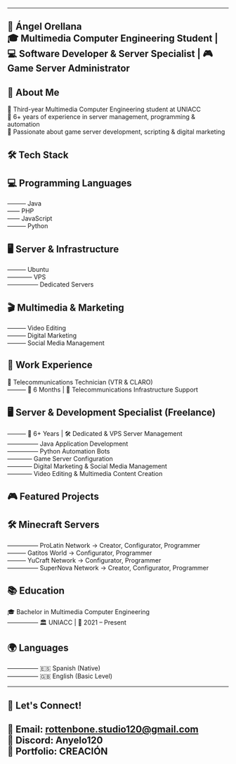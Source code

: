 ------------------------------------------------------------
🌟 Ángel Orellana  
🎓 Multimedia Computer Engineering Student | 💻 Software Developer & Server Specialist | 🎮 Game Server Administrator  
------------------------------------------------------------


🚀 About Me  
------------------------------------------------------------  
🔹 Third-year Multimedia Computer Engineering student at UNIACC  
🔹 6+ years of experience in server management, programming & automation  
🔹 Passionate about game server development, scripting & digital marketing  


🛠️ Tech Stack  
------------------------------------------------------------  
💻 Programming Languages
------------------------------------------------------------  
——— Java  
—— PHP  
—— JavaScript  
——— Python  

🖥️ Server & Infrastructure  
------------------------------------------------------------  
——— Ubuntu  
———— VPS  
————— Dedicated Servers  

🎬 Multimedia & Marketing  
------------------------------------------------------------  
——— Video Editing  
——— Digital Marketing  
——— Social Media Management  


📜 Work Experience  
------------------------------------------------------------  
📡 Telecommunications Technician (VTR & CLARO)  
——— 📆 6 Months | 🏢 Telecommunications Infrastructure Support  

🖥️ Server & Development Specialist (Freelance)  
------------------------------------------------------------  
——— 📆 6+ Years | 🛠️ Dedicated & VPS Server Management  
————— Java Application Development  
————— Python Automation Bots  
———— Game Server Configuration  
———— Digital Marketing & Social Media Management  
———— Video Editing & Multimedia Content Creation  

🎮 Featured Projects  
------------------------------------------------------------  
🛠️ Minecraft Servers  
------------------------------------------------------------  
————— ProLatin Network → Creator, Configurator, Programmer  
——— Gatitos World → Configurator, Programmer  
——— YuCraft Network → Configurator, Programmer  
————— SuperNova Network → Creator, Configurator, Programmer  

📚 Education  
------------------------------------------------------------  
🎓 Bachelor in Multimedia Computer Engineering  
————— 🏛️ UNIACC | 📅 2021 – Present  

🌍 Languages  
------------------------------------------------------------  
————— 🇪🇸 Spanish (Native)  
————— 🇬🇧 English (Basic Level)  

------------------------------------------------------------  
🎯 Let's Connect!
------------------------------------------------------------  
💌 Email: rottenbone.studio120@gmail.com  
🔗 Discord: Anyelo120  
📂 Portfolio: CREACIÓN  
------------------------------------------------------------  
